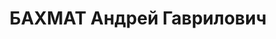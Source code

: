 ---
title: БАХМАТ Андрей Гаврилович
description: 'Род. в 1894, г. Самара, русский. Проживал: г. Москва. Не работал

  Арестован 15.04.1937. Приговор: 17.01.1938 – ВМН. Расстрелян 17.01.1938'
---